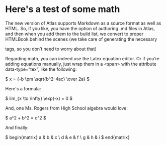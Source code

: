 # Here's a test of some math


The new version of Atlas supports Markdown as a source format as well as HTML. So, if you like, you have the option of authoring .md files in Atlas, and then when you add them to the build list, we convert to proper HTMLBook behind the scenes (we take care of generating the necessary <section> tags, so you don’t need to worry about that)

Regarding math, you can indeed use the Latex equation editor. Or if you’re adding equations manually, just wrap them in a &lt;span&gt; with the attribute data-type=“tex”, like the following:

<span class="math-tex" data-type="tex">
   $ x = {-b \pm \sqrt{b^2-4ac} \over 2a} $
</span>

Here's a formula:

<span class="math-tex" data-type="tex">
 $ lim_{x \to \infty} \exp(-x) = 0 $
</span>

And, one Ms. Rogers from High School algebra would love:

<span class="math-tex" data-type="tex">
 $ a^2 + b^2 = c^2  $
</span>


And finally:

<span class="math-tex" data-type="tex">

$ begin{matrix}
  a & b & c \\
  d & e & f \\
  g & h & i
 $ end{matrix}

</span>